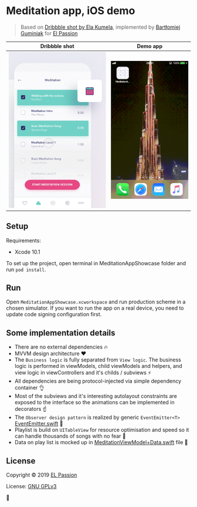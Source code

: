 # Meditation app, iOS demo

> Based on [Dribbble shot by Ela Kumela](https://dribbble.com/shots/3853204-Meditation-app?utm_source=Clipboard_Shot&utm_campaign=kumela&utm_content=Meditation%20app&utm_medium=Social_Share), implemented by [Bartłomiej Guminiak](https://github.com/bartguminiak) for [El Passion](https://www.elpassion.com)

|Dribbble shot|Demo app|
|:-:|:-:|
|[![Shot](readme_files/shot_animation.gif)](https://dribbble.com/shots/3116611-E-commerce-Today-s-deals-interaction)|![Preview](readme_files/app_demo.gif)|

## Setup

Requirements: 

- Xcode 10.1

To set up the project, open terminal in MeditationAppShowcase folder and run `pod install`.

## Run

Open `MeditationAppShowcase.xcworkspace` and run production scheme in a chosen simulator. If you want to run the app on a real device, you need to update code signing configuration first.

## Some implementation details

- There are no external dependencies 🔥
- MVVM design architecture ❤️
- The `Business logic` is fully separated from `View logic`. The business logic is performed in viewModels, child viewModels and helpers, and view logic in viewControllers and it's childs / subviews ⚡️
- All dependencies are being protocol-injected via simple dependency container 👌
- Most of the subviews and it's interesting autolayout constraints are exposed to the interface so the animations can be implemented in decorators ☝️
- The `Observer design pattern` is realized by generic `EventEmitter<T>` [EventEmitter.swift](MeditationAppShowcase/MeditationAppShowcase/Commons/Utilities/Observer/EventEmitter.swift) 🙏
- Playlist is build on `UITableView` for resource optimisation and speed so it can handle thousands of songs with no fear 🚀
- Data on play list is mocked up in [MeditationViewModel+Data.swift](MeditationAppShowcase/MeditationAppShowcase/Screens/Meditation/MeditationViewModel+Data.swift) file 🍺

## License

Copyright © 2019 [EL Passion](https://www.elpassion.com)

License: [GNU GPLv3](LICENSE)

🤠
